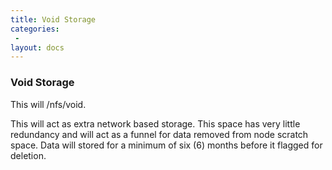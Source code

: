```yaml
---
title: Void Storage
categories:
 -
layout: docs
---
```


### Void Storage

This will /nfs/void.

This will act as extra network based storage. This space has very little redundancy and will act as a funnel for data removed from node scratch space. Data will stored for a minimum of six (6) months before it flagged for deletion.